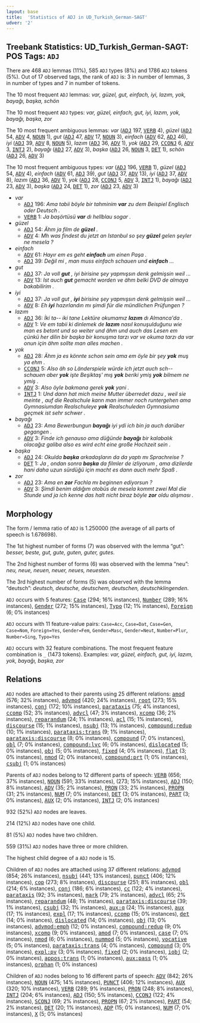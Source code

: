 ```yaml
---
layout: base
title:  'Statistics of ADJ in UD_Turkish_German-SAGT'
udver: '2'
---
```


## Treebank Statistics: UD_Turkish_German-SAGT: POS Tags: `ADJ`

There are 468 `ADJ` lemmas (11%), 585 `ADJ` types (8%) and 1786 `ADJ` tokens (5%).
Out of 17 observed tags, the rank of `ADJ` is: 3 in number of lemmas, 3 in number of types and 7 in number of tokens.

The 10 most frequent `ADJ` lemmas: <em>var, güzel, gut, einfach, iyi, lazım, yok, bayağı, başka, schön</em>

The 10 most frequent `ADJ` types:  <em>var, güzel, einfach, gut, iyi, lazım, yok, bayağı, başka, zor</em>

The 10 most frequent ambiguous lemmas: <em>var</em> (<tt><a href="qtd_sagt-pos-ADJ.html">ADJ</a></tt> 197, <tt><a href="qtd_sagt-pos-VERB.html">VERB</a></tt> 4), <em>güzel</em> (<tt><a href="qtd_sagt-pos-ADJ.html">ADJ</a></tt> 54, <tt><a href="qtd_sagt-pos-ADV.html">ADV</a></tt> 4, <tt><a href="qtd_sagt-pos-NOUN.html">NOUN</a></tt> 1), <em>gut</em> (<tt><a href="qtd_sagt-pos-ADJ.html">ADJ</a></tt> 47, <tt><a href="qtd_sagt-pos-ADV.html">ADV</a></tt> 17, <tt><a href="qtd_sagt-pos-NOUN.html">NOUN</a></tt> 3), <em>einfach</em> (<tt><a href="qtd_sagt-pos-ADV.html">ADV</a></tt> 62, <tt><a href="qtd_sagt-pos-ADJ.html">ADJ</a></tt> 46), <em>iyi</em> (<tt><a href="qtd_sagt-pos-ADJ.html">ADJ</a></tt> 39, <tt><a href="qtd_sagt-pos-ADV.html">ADV</a></tt> 8, <tt><a href="qtd_sagt-pos-NOUN.html">NOUN</a></tt> 5), <em>lazım</em> (<tt><a href="qtd_sagt-pos-ADJ.html">ADJ</a></tt> 36, <tt><a href="qtd_sagt-pos-ADV.html">ADV</a></tt> 1), <em>yok</em> (<tt><a href="qtd_sagt-pos-ADJ.html">ADJ</a></tt> 29, <tt><a href="qtd_sagt-pos-CCONJ.html">CCONJ</a></tt> 6, <tt><a href="qtd_sagt-pos-ADV.html">ADV</a></tt> 3, <tt><a href="qtd_sagt-pos-INTJ.html">INTJ</a></tt> 2), <em>bayağı</em> (<tt><a href="qtd_sagt-pos-ADJ.html">ADJ</a></tt> 27, <tt><a href="qtd_sagt-pos-ADV.html">ADV</a></tt> 3), <em>başka</em> (<tt><a href="qtd_sagt-pos-ADJ.html">ADJ</a></tt> 26, <tt><a href="qtd_sagt-pos-NOUN.html">NOUN</a></tt> 3, <tt><a href="qtd_sagt-pos-DET.html">DET</a></tt> 1), <em>schön</em> (<tt><a href="qtd_sagt-pos-ADJ.html">ADJ</a></tt> 26, <tt><a href="qtd_sagt-pos-ADV.html">ADV</a></tt> 3)

The 10 most frequent ambiguous types:  <em>var</em> (<tt><a href="qtd_sagt-pos-ADJ.html">ADJ</a></tt> 196, <tt><a href="qtd_sagt-pos-VERB.html">VERB</a></tt> 1), <em>güzel</em> (<tt><a href="qtd_sagt-pos-ADJ.html">ADJ</a></tt> 54, <tt><a href="qtd_sagt-pos-ADV.html">ADV</a></tt> 4), <em>einfach</em> (<tt><a href="qtd_sagt-pos-ADV.html">ADV</a></tt> 61, <tt><a href="qtd_sagt-pos-ADJ.html">ADJ</a></tt> 39), <em>gut</em> (<tt><a href="qtd_sagt-pos-ADJ.html">ADJ</a></tt> 37, <tt><a href="qtd_sagt-pos-ADV.html">ADV</a></tt> 13), <em>iyi</em> (<tt><a href="qtd_sagt-pos-ADJ.html">ADJ</a></tt> 37, <tt><a href="qtd_sagt-pos-ADV.html">ADV</a></tt> 8), <em>lazım</em> (<tt><a href="qtd_sagt-pos-ADJ.html">ADJ</a></tt> 36, <tt><a href="qtd_sagt-pos-ADV.html">ADV</a></tt> 1), <em>yok</em> (<tt><a href="qtd_sagt-pos-ADJ.html">ADJ</a></tt> 28, <tt><a href="qtd_sagt-pos-CCONJ.html">CCONJ</a></tt> 5, <tt><a href="qtd_sagt-pos-ADV.html">ADV</a></tt> 3, <tt><a href="qtd_sagt-pos-INTJ.html">INTJ</a></tt> 1), <em>bayağı</em> (<tt><a href="qtd_sagt-pos-ADJ.html">ADJ</a></tt> 23, <tt><a href="qtd_sagt-pos-ADV.html">ADV</a></tt> 3), <em>başka</em> (<tt><a href="qtd_sagt-pos-ADJ.html">ADJ</a></tt> 24, <tt><a href="qtd_sagt-pos-DET.html">DET</a></tt> 1), <em>zor</em> (<tt><a href="qtd_sagt-pos-ADJ.html">ADJ</a></tt> 23, <tt><a href="qtd_sagt-pos-ADV.html">ADV</a></tt> 3)


* <em>var</em>
  * <tt><a href="qtd_sagt-pos-ADJ.html">ADJ</a></tt> 196: <em>Ama tabii böyle bir tahminim <b>var</b> zu dem Beispiel Englisch oder Deutsch .</em>
  * <tt><a href="qtd_sagt-pos-VERB.html">VERB</a></tt> 1: <em>Ja başörtüsü <b>var</b> dı hellblau sogar .</em>
* <em>güzel</em>
  * <tt><a href="qtd_sagt-pos-ADJ.html">ADJ</a></tt> 54: <em>Ähm ja film de <b>güzel</b> .</em>
  * <tt><a href="qtd_sagt-pos-ADV.html">ADV</a></tt> 4: <em>Mh was findest du jetzt an Istanbul so şey <b>güzel</b> gelen şeyler ne mesela ?</em>
* <em>einfach</em>
  * <tt><a href="qtd_sagt-pos-ADV.html">ADV</a></tt> 61: <em>Hayır em es geht <b>einfach</b> um einen Paşa .</em>
  * <tt><a href="qtd_sagt-pos-ADJ.html">ADJ</a></tt> 39: <em>Değil mi , man muss einfach schauen und <b>einfach</b> ...</em>
* <em>gut</em>
  * <tt><a href="qtd_sagt-pos-ADJ.html">ADJ</a></tt> 37: <em>Ja voll <b>gut</b> , iyi birisine şey yapmışsın denk gelmişsin weil ...</em>
  * <tt><a href="qtd_sagt-pos-ADV.html">ADV</a></tt> 13: <em>Ist auch <b>gut</b> gemacht worden ve ähm belki DVD de almaya bakabilirim .</em>
* <em>iyi</em>
  * <tt><a href="qtd_sagt-pos-ADJ.html">ADJ</a></tt> 37: <em>Ja voll gut , <b>iyi</b> birisine şey yapmışsın denk gelmişsin weil ...</em>
  * <tt><a href="qtd_sagt-pos-ADV.html">ADV</a></tt> 8: <em>Eh <b>iyi</b> hazırlandın mı şimdi für die mündlichen Prüfungen ?</em>
* <em>lazım</em>
  * <tt><a href="qtd_sagt-pos-ADJ.html">ADJ</a></tt> 36: <em>İki ta-- iki tane Lektüre okumamız <b>lazım</b> dı Almanca'da .</em>
  * <tt><a href="qtd_sagt-pos-ADV.html">ADV</a></tt> 1: <em>Ve em tabii ki dinlemek de <b>lazım</b> nasıl konuşulduğunu wie man es betont und so weiter und ähm und auch das Lesen em çünkü her dilin bir başka bir konuşma tarzı var ve okuma tarzı da var onun için ähm sollte man alles machen .</em>
* <em>yok</em>
  * <tt><a href="qtd_sagt-pos-ADJ.html">ADJ</a></tt> 28: <em>Ähm ja es könnte schon sein ama em öyle bir şey <b>yok</b> muş ya ehm .</em>
  * <tt><a href="qtd_sagt-pos-CCONJ.html">CCONJ</a></tt> 5: <em>Also äh so Länderspiele würde ich jetzt auch sch-- schauen aber <b>yok</b> işte Beşiktaş' mış <b>yok</b> beriki ymiş <b>yok</b> bilmem ne ymiş .</em>
  * <tt><a href="qtd_sagt-pos-ADV.html">ADV</a></tt> 3: <em>Also öyle bakmana gerek <b>yok</b> yani .</em>
  * <tt><a href="qtd_sagt-pos-INTJ.html">INTJ</a></tt> 1: <em>Und dann hat mich meine Mutter überredet dazu , weil sie meinte , auf die Realschule kann man immer noch runtergehen ama Gymnasiumdan Realschuleye <b>yok</b> Realschuleden Gymnasiuma geçmek ist sehr schwer .</em>
* <em>bayağı</em>
  * <tt><a href="qtd_sagt-pos-ADJ.html">ADJ</a></tt> 23: <em>Ama Bewerbungun <b>bayağı</b> iyi ydi ich bin ja auch darüber gegangen .</em>
  * <tt><a href="qtd_sagt-pos-ADV.html">ADV</a></tt> 3: <em>Finde ich genauso ama düğünde <b>bayağı</b> bir kalabalık olacağız galiba also es wird echt eine große Hochzeit sein .</em>
* <em>başka</em>
  * <tt><a href="qtd_sagt-pos-ADJ.html">ADJ</a></tt> 24: <em>Okulda <b>başka</b> arkadaşların da da yaptı mı Sprachreise ?</em>
  * <tt><a href="qtd_sagt-pos-DET.html">DET</a></tt> 1: <em>Ja , ondan sonra <b>başka</b> da filmler de izliyorum , ama dizilerde hani daha uzun sürdüğü için macht es dann auch mehr Spaß .</em>
* <em>zor</em>
  * <tt><a href="qtd_sagt-pos-ADJ.html">ADJ</a></tt> 23: <em>Ama en <b>zor</b> Fachla mı beginnen ediyorsun ?</em>
  * <tt><a href="qtd_sagt-pos-ADV.html">ADV</a></tt> 3: <em>Şimdi benim aldığım otobüs de mesela kommt zwei Mal die Stunde und ja ich kenne das halt nicht biraz böyle <b>zor</b> oldu alışması .</em>

## Morphology

The form / lemma ratio of `ADJ` is 1.250000 (the average of all parts of speech is 1.678698).

The 1st highest number of forms (7) was observed with the lemma “gut”: <em>besser, beste, gut, gute, guten, guter, gutes</em>.

The 2nd highest number of forms (6) was observed with the lemma “neu”: <em>neu, neue, neuen, neuer, neues, neuesten</em>.

The 3rd highest number of forms (5) was observed with the lemma “deutsch”: <em>deutsch, deutsche, deutschem, deutschen, deutschklingenden</em>.

`ADJ` occurs with 5 features: <tt><a href="qtd_sagt-feat-Case.html">Case</a></tt> (294; 16% instances), <tt><a href="qtd_sagt-feat-Number.html">Number</a></tt> (289; 16% instances), <tt><a href="qtd_sagt-feat-Gender.html">Gender</a></tt> (272; 15% instances), <tt><a href="qtd_sagt-feat-Typo.html">Typo</a></tt> (12; 1% instances), <tt><a href="qtd_sagt-feat-Foreign.html">Foreign</a></tt> (6; 0% instances)

`ADJ` occurs with 11 feature-value pairs: `Case=Acc`, `Case=Dat`, `Case=Gen`, `Case=Nom`, `Foreign=Yes`, `Gender=Fem`, `Gender=Masc`, `Gender=Neut`, `Number=Plur`, `Number=Sing`, `Typo=Yes`

`ADJ` occurs with 32 feature combinations.
The most frequent feature combination is `_` (1473 tokens).
Examples: <em>var, güzel, einfach, gut, iyi, lazım, yok, bayağı, başka, zor</em>


## Relations

`ADJ` nodes are attached to their parents using 25 different relations: <tt><a href="qtd_sagt-dep-amod.html">amod</a></tt> (576; 32% instances), <tt><a href="qtd_sagt-dep-advmod.html">advmod</a></tt> (420; 24% instances), <tt><a href="qtd_sagt-dep-root.html">root</a></tt> (273; 15% instances), <tt><a href="qtd_sagt-dep-conj.html">conj</a></tt> (172; 10% instances), <tt><a href="qtd_sagt-dep-parataxis.html">parataxis</a></tt> (75; 4% instances), <tt><a href="qtd_sagt-dep-ccomp.html">ccomp</a></tt> (52; 3% instances), <tt><a href="qtd_sagt-dep-advcl.html">advcl</a></tt> (47; 3% instances), <tt><a href="qtd_sagt-dep-xcomp.html">xcomp</a></tt> (36; 2% instances), <tt><a href="qtd_sagt-dep-reparandum.html">reparandum</a></tt> (24; 1% instances), <tt><a href="qtd_sagt-dep-acl.html">acl</a></tt> (15; 1% instances), <tt><a href="qtd_sagt-dep-discourse.html">discourse</a></tt> (15; 1% instances), <tt><a href="qtd_sagt-dep-nsubj.html">nsubj</a></tt> (13; 1% instances), <tt><a href="qtd_sagt-dep-compound-redup.html">compound:redup</a></tt> (10; 1% instances), <tt><a href="qtd_sagt-dep-parataxis-trans.html">parataxis:trans</a></tt> (9; 1% instances), <tt><a href="qtd_sagt-dep-parataxis-discourse.html">parataxis:discourse</a></tt> (8; 0% instances), <tt><a href="qtd_sagt-dep-compound.html">compound</a></tt> (7; 0% instances), <tt><a href="qtd_sagt-dep-obl.html">obl</a></tt> (7; 0% instances), <tt><a href="qtd_sagt-dep-compound-lvc.html">compound:lvc</a></tt> (6; 0% instances), <tt><a href="qtd_sagt-dep-dislocated.html">dislocated</a></tt> (5; 0% instances), <tt><a href="qtd_sagt-dep-obj.html">obj</a></tt> (5; 0% instances), <tt><a href="qtd_sagt-dep-fixed.html">fixed</a></tt> (4; 0% instances), <tt><a href="qtd_sagt-dep-flat.html">flat</a></tt> (3; 0% instances), <tt><a href="qtd_sagt-dep-nmod.html">nmod</a></tt> (2; 0% instances), <tt><a href="qtd_sagt-dep-compound-prt.html">compound:prt</a></tt> (1; 0% instances), <tt><a href="qtd_sagt-dep-csubj.html">csubj</a></tt> (1; 0% instances)

Parents of `ADJ` nodes belong to 12 different parts of speech: <tt><a href="qtd_sagt-pos-VERB.html">VERB</a></tt> (656; 37% instances), <tt><a href="qtd_sagt-pos-NOUN.html">NOUN</a></tt> (591; 33% instances),  (273; 15% instances), <tt><a href="qtd_sagt-pos-ADJ.html">ADJ</a></tt> (150; 8% instances), <tt><a href="qtd_sagt-pos-ADV.html">ADV</a></tt> (35; 2% instances), <tt><a href="qtd_sagt-pos-PRON.html">PRON</a></tt> (33; 2% instances), <tt><a href="qtd_sagt-pos-PROPN.html">PROPN</a></tt> (31; 2% instances), <tt><a href="qtd_sagt-pos-NUM.html">NUM</a></tt> (7; 0% instances), <tt><a href="qtd_sagt-pos-DET.html">DET</a></tt> (3; 0% instances), <tt><a href="qtd_sagt-pos-PART.html">PART</a></tt> (3; 0% instances), <tt><a href="qtd_sagt-pos-AUX.html">AUX</a></tt> (2; 0% instances), <tt><a href="qtd_sagt-pos-INTJ.html">INTJ</a></tt> (2; 0% instances)

932 (52%) `ADJ` nodes are leaves.

214 (12%) `ADJ` nodes have one child.

81 (5%) `ADJ` nodes have two children.

559 (31%) `ADJ` nodes have three or more children.

The highest child degree of a `ADJ` node is 15.

Children of `ADJ` nodes are attached using 37 different relations: <tt><a href="qtd_sagt-dep-advmod.html">advmod</a></tt> (854; 26% instances), <tt><a href="qtd_sagt-dep-nsubj.html">nsubj</a></tt> (441; 13% instances), <tt><a href="qtd_sagt-dep-punct.html">punct</a></tt> (406; 12% instances), <tt><a href="qtd_sagt-dep-cop.html">cop</a></tt> (273; 8% instances), <tt><a href="qtd_sagt-dep-discourse.html">discourse</a></tt> (251; 8% instances), <tt><a href="qtd_sagt-dep-obl.html">obl</a></tt> (214; 6% instances), <tt><a href="qtd_sagt-dep-conj.html">conj</a></tt> (186; 6% instances), <tt><a href="qtd_sagt-dep-cc.html">cc</a></tt> (122; 4% instances), <tt><a href="qtd_sagt-dep-parataxis.html">parataxis</a></tt> (92; 3% instances), <tt><a href="qtd_sagt-dep-mark.html">mark</a></tt> (79; 2% instances), <tt><a href="qtd_sagt-dep-advcl.html">advcl</a></tt> (65; 2% instances), <tt><a href="qtd_sagt-dep-reparandum.html">reparandum</a></tt> (48; 1% instances), <tt><a href="qtd_sagt-dep-parataxis-discourse.html">parataxis:discourse</a></tt> (39; 1% instances), <tt><a href="qtd_sagt-dep-csubj.html">csubj</a></tt> (32; 1% instances), <tt><a href="qtd_sagt-dep-aux-q.html">aux:q</a></tt> (24; 1% instances), <tt><a href="qtd_sagt-dep-aux.html">aux</a></tt> (17; 1% instances), <tt><a href="qtd_sagt-dep-expl.html">expl</a></tt> (17; 1% instances), <tt><a href="qtd_sagt-dep-ccomp.html">ccomp</a></tt> (15; 0% instances), <tt><a href="qtd_sagt-dep-det.html">det</a></tt> (14; 0% instances), <tt><a href="qtd_sagt-dep-dislocated.html">dislocated</a></tt> (14; 0% instances), <tt><a href="qtd_sagt-dep-obj.html">obj</a></tt> (13; 0% instances), <tt><a href="qtd_sagt-dep-advmod-emph.html">advmod:emph</a></tt> (12; 0% instances), <tt><a href="qtd_sagt-dep-compound-redup.html">compound:redup</a></tt> (9; 0% instances), <tt><a href="qtd_sagt-dep-xcomp.html">xcomp</a></tt> (9; 0% instances), <tt><a href="qtd_sagt-dep-amod.html">amod</a></tt> (7; 0% instances), <tt><a href="qtd_sagt-dep-case.html">case</a></tt> (7; 0% instances), <tt><a href="qtd_sagt-dep-nmod.html">nmod</a></tt> (6; 0% instances), <tt><a href="qtd_sagt-dep-nummod.html">nummod</a></tt> (5; 0% instances), <tt><a href="qtd_sagt-dep-vocative.html">vocative</a></tt> (5; 0% instances), <tt><a href="qtd_sagt-dep-parataxis-trans.html">parataxis:trans</a></tt> (4; 0% instances), <tt><a href="qtd_sagt-dep-compound.html">compound</a></tt> (3; 0% instances), <tt><a href="qtd_sagt-dep-expl-pv.html">expl:pv</a></tt> (3; 0% instances), <tt><a href="qtd_sagt-dep-fixed.html">fixed</a></tt> (2; 0% instances), <tt><a href="qtd_sagt-dep-iobj.html">iobj</a></tt> (2; 0% instances), <tt><a href="qtd_sagt-dep-appos-trans.html">appos:trans</a></tt> (1; 0% instances), <tt><a href="qtd_sagt-dep-aux-pass.html">aux:pass</a></tt> (1; 0% instances), <tt><a href="qtd_sagt-dep-orphan.html">orphan</a></tt> (1; 0% instances)

Children of `ADJ` nodes belong to 16 different parts of speech: <tt><a href="qtd_sagt-pos-ADV.html">ADV</a></tt> (842; 26% instances), <tt><a href="qtd_sagt-pos-NOUN.html">NOUN</a></tt> (475; 14% instances), <tt><a href="qtd_sagt-pos-PUNCT.html">PUNCT</a></tt> (406; 12% instances), <tt><a href="qtd_sagt-pos-AUX.html">AUX</a></tt> (320; 10% instances), <tt><a href="qtd_sagt-pos-VERB.html">VERB</a></tt> (289; 9% instances), <tt><a href="qtd_sagt-pos-PRON.html">PRON</a></tt> (248; 8% instances), <tt><a href="qtd_sagt-pos-INTJ.html">INTJ</a></tt> (204; 6% instances), <tt><a href="qtd_sagt-pos-ADJ.html">ADJ</a></tt> (150; 5% instances), <tt><a href="qtd_sagt-pos-CCONJ.html">CCONJ</a></tt> (122; 4% instances), <tt><a href="qtd_sagt-pos-SCONJ.html">SCONJ</a></tt> (69; 2% instances), <tt><a href="qtd_sagt-pos-PROPN.html">PROPN</a></tt> (67; 2% instances), <tt><a href="qtd_sagt-pos-PART.html">PART</a></tt> (54; 2% instances), <tt><a href="qtd_sagt-pos-DET.html">DET</a></tt> (20; 1% instances), <tt><a href="qtd_sagt-pos-ADP.html">ADP</a></tt> (15; 0% instances), <tt><a href="qtd_sagt-pos-NUM.html">NUM</a></tt> (7; 0% instances), <tt><a href="qtd_sagt-pos-X.html">X</a></tt> (5; 0% instances)

